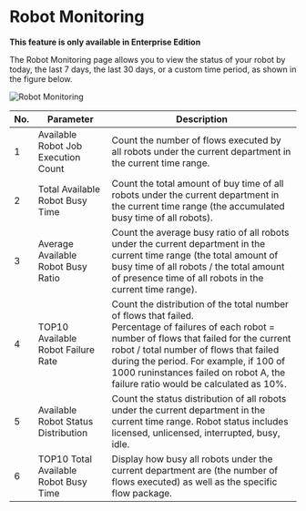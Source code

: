 # Robot Monitoring

**This feature is only available in Enterprise Edition**

The Robot Monitoring page allows you to view the status of your robot by today, the last 7 days, the last 30 days, or a custom time period, as shown in the figure below.

![Robot Monitoring](https://docimages.blob.core.chinacloudapi.cn/images/Console/Dashboard/robotdashboard20201203.png)

| No.| Parameter| Description
|----------|----------|----------
| 1| Available Robot Job Execution Count| Count the number of flows executed by all robots under the current department in the current time range.
| 2| Total Available Robot Busy Time| Count the total amount of buy time of all robots under the current department in the current time range (the accumulated busy time of all robots).
| 3| Average Available Robot Busy Ratio| Count the average busy ratio of all robots under the current department in the current time range (the total amount of busy time of all robots / the total amount of presence time of all robots in the current time range).
| 4| TOP10 Available Robot Failure Rate| Count the distribution of the total number of flows that failed. <br> Percentage of failures of each robot = number of flows that failed for the current robot / total number of flows that failed during the period. For example, if 100 of 1000 runinstances failed on robot A, the failure ratio would be calculated as 10%.
| 5| Available Robot Status Distribution| Count the status distribution of all robots under the current department in the current time range. Robot status includes licensed, unlicensed, interrupted, busy, idle.
| 6| TOP10 Total Available Robot Busy Time| Display how busy all robots under the current department are (the number of flows executed) as well as the specific flow package.

